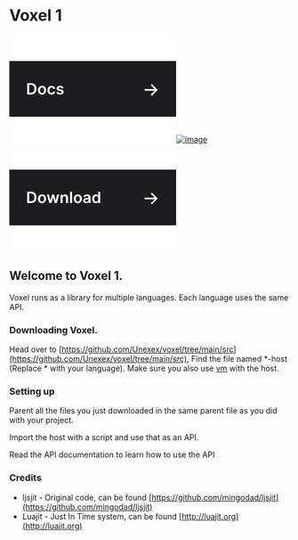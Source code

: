 # Voxel 1

![Docs](props/link-docs.svg)[![image](https://user-images.githubusercontent.com/72946059/173466007-0a38e122-adc3-4e20-95cc-b79d8e8b2506.png) ![Download](props/link-download.svg)](https://github.com/unexex/design-plus/releases)

## Welcome to Voxel 1.&#x20;

Voxel runs as a library for multiple languages. Each language uses the same API.



### Downloading Voxel.

Head over to [https://github.com/Unexex/voxel/tree/main/src](https://github.com/Unexex/voxel/tree/main/src), Find the file named \*-host (Replace \* with your language). Make sure you also use [vm](https://github.com/Unexex/voxel/tree/main/src/vm) with the host.



### Setting up

Parent all the files you just downloaded in the same parent file as you did with your project.

Import the host with a script and use that as an API.



Read the API documentation to learn how to use the API



### Credits

* ljsjit - Original code, can be found [https://github.com/mingodad/ljsjit](https://github.com/mingodad/ljsjit)
* Luajit - Just In Time system, can be found [http://luajit.org](http://luajit.org)
